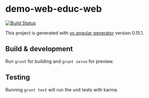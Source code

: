 # demo-web-educ-web

[![Build Status](https://travis-ci.org/cyrilchapon/demo-web-educ-web.svg?branch=master)](https://travis-ci.org/cyrilchapon/demo-web-educ-web)

This project is generated with [yo angular generator](https://github.com/yeoman/generator-angular)
version 0.15.1.

## Build & development

Run `grunt` for building and `grunt serve` for preview.

## Testing

Running `grunt test` will run the unit tests with karma.
